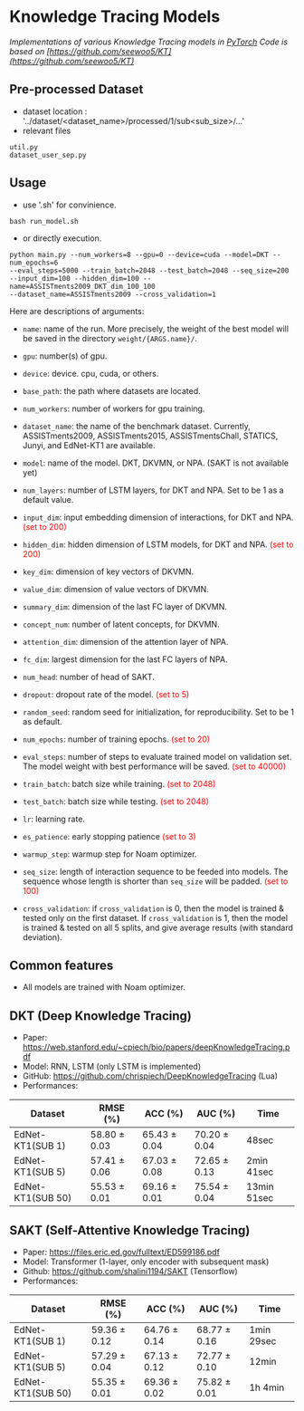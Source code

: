 # Knowledge Tracing Models

*Implementations of various Knowledge Tracing models in [PyTorch](https://github.com/pytorch/pytorch)* 
*Code is based on [https://github.com/seewoo5/KT](https://github.com/seewoo5/KT)*

## Pre-processed Dataset
* dataset location : '../dataset/<dataset_name>/processed/1/sub<sub_size>/...'
* relevant files
```
util.py
dataset_user_sep.py
```

## Usage
* use '.sh' for convinience. 
```
bash run_model.sh
```
* or directly execution.
```
python main.py --num_workers=8 --gpu=0 --device=cuda --model=DKT --num_epochs=6 
--eval_steps=5000 --train_batch=2048 --test_batch=2048 --seq_size=200 
--input_dim=100 --hidden_dim=100 --name=ASSISTments2009_DKT_dim_100_100 
--dataset_name=ASSISTments2009 --cross_validation=1
```

Here are descriptions of arguments:

* `name`: name of the run. More precisely, the weight of the best model will be saved in the directory `weight/{ARGS.name}/`. 
* `gpu`: number(s) of gpu. 
* `device`: device. cpu, cuda, or others. 
* `base_path`: the path where datasets are located. 
* `num_workers`: number of workers for gpu training.
* `dataset_name`: the name of the benchmark dataset. Currently, ASSISTments2009, ASSISTments2015, ASSISTmentsChall, STATICS, Junyi, and EdNet-KT1 are available. 

* `model`: name of the model. DKT, DKVMN, or NPA. (SAKT is not available yet)
* `num_layers`: number of LSTM layers, for DKT and NPA. Set to be 1 as a default value. 
* `input_dim`: input embedding dimension of interactions, for DKT and NPA. <span style="color:red">(set to 200)</span>
* `hidden_dim`: hidden dimension of LSTM models, for DKT and NPA. <span style="color:red">(set to 200)</span>
* `key_dim`: dimension of key vectors of DKVMN.
* `value_dim`: dimension of value vectors of DKVMN.
* `summary_dim`: dimension of the last FC layer of DKVMN.
* `concept_num`: number of latent concepts, for DKVMN.
* `attention_dim`: dimension of the attention layer of NPA.
* `fc_dim`: largest dimension for the last FC layers of NPA.
* `num_head`: number of head of SAKT.
* `dropout`: dropout rate of the model. <span style="color:red">(set to 5)</span>

* `random_seed`: random seed for initialization, for reproducibility. Set to be 1 as default. 
* `num_epochs`: number of training epochs. <span style="color:red">(set to 20)</span>
* `eval_steps`: number of steps to evaluate trained model on validation set. The model weight with best performance will be saved. <span style="color:red">(set to 40000)</span>
* `train_batch`: batch size while training. <span style="color:red">(set to 2048)</span>
* `test_batch`: batch size while testing. <span style="color:red">(set to 2048)</span>
* `lr`: learning rate. 
* `es_patience`: early stopping patience <span style="color:red">(set to 3)</span>
* `warmup_step`: warmup step for Noam optimizer. 
* `seq_size`: length of interaction sequence to be feeded into models. The sequence whose length is shorter than `seq_size` will be padded. <span style="color:red">(set to 100)</span>
* `cross_validation`: if `cross_validation` is 0, then the model is trained & tested only on the first dataset. If `cross_validation` is 1, then the model is trained & tested on all 5 splits, and give average results (with standard deviation). 

## Common features
* All models are trained with Noam optimizer. 

## DKT (Deep Knowledge Tracing)
* Paper: https://web.stanford.edu/~cpiech/bio/papers/deepKnowledgeTracing.pdf
* Model: RNN, LSTM (only LSTM is implemented)
* GitHub: https://github.com/chrispiech/DeepKnowledgeTracing (Lua)
* Performances: 

| Dataset          | RMSE (%) | ACC (%) | AUC (%) | Time |
|------------------|-----|-----|-----|-----|
| EdNet-KT1(SUB 1)  | 58.80 ± 0.03 | 65.43 ± 0.04 | 70.20 ± 0.04 | 48sec | 
| EdNet-KT1(SUB 5)  | 57.41 ± 0.06 | 67.03 ± 0.08 | 72.65 ± 0.13 | 2min 41sec | 
| EdNet-KT1(SUB 50)  | 55.53 ± 0.01 | 69.16 ± 0.01 | 75.54 ± 0.04 | 13min 51sec | 

## SAKT (Self-Attentive Knowledge Tracing)
* Paper: https://files.eric.ed.gov/fulltext/ED599186.pdf
* Model: Transformer (1-layer, only encoder with subsequent mask)
* Github: https://github.com/shalini1194/SAKT (Tensorflow)
* Performances: 

| Dataset          | RMSE (%) | ACC (%) | AUC (%) | Time |
|------------------|-----|-----|-----|-----|
| EdNet-KT1(SUB 1)  | 59.36 ± 0.12 | 64.76 ± 0.14 | 68.77 ± 0.16 | 1min 29sec | 
| EdNet-KT1(SUB 5)  | 57.29 ± 0.04 | 67.13 ± 0.12 | 72.77 ± 0.10 | 12min | 
| EdNet-KT1(SUB 50)  | 55.35 ± 0.01 | 69.36 ± 0.02 | 75.82 ± 0.01 | 1h 4min | 



